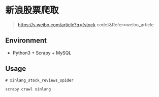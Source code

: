 # 新浪股票爬取

> https://s.weibo.com/article?q={stock code}&Refer=weibo_article



## Environment

- Python3 + Scrapy + MySQL



## Usage

```
# xinlang_stock_reviews_spider

scrapy crawl xinlang
```

